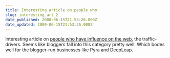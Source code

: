 ```yaml
---
title: Interesting article on people who
slug: interesting_art_2
date_published: 2000-06-15T21:53:26.000Z
date_updated: 2000-06-15T21:53:26.000Z
---
```


Interesting article on [people who have influence on the web](http://cyberatlas.internet.com/markets/advertising/article/0,1323,5941_395371,00.htm), the traffic-drivers. Seems like bloggers fall into this category pretty well. Which bodes well for the blogger-run businesses like Pyra and DeepLeap.
